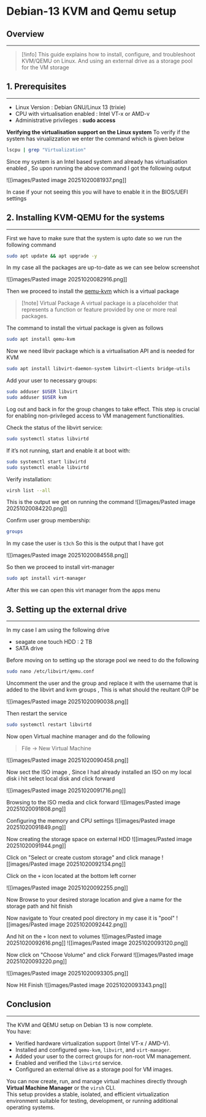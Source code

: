 # Debian-13 KVM and Qemu setup

## Overview
---
>[!info]
>This guide explains how to install, configure, and troubleshoot KVM/QEMU on Linux. And using an external drive as a storage pool for the VM storage


## 1. Prerequisites
---
- Linux Version : Debian GNU/Linux 13 (trixie)
- CPU with virtualisation enabled : Intel VT-x or AMD-v 
- Administrative privileges : **sudo access**

**Verifying the virtualisation support on the Linux system**
To verify if the system has virualizzation we enter the command which is given below 
```bash
lscpu | grep "Virtualization"
```

Since my system is an Intel based system and already has virtualisation enabled , So upon running the above command I got the following output 

![[images/Pasted image 20251020081937.png]]

In case if your not seeing this you will have to enable it in the BIOS/UEFI settings 


## 2. Installing KVM-QEMU  for the systems 
---
First we have to make sure that the system is upto date so we run the following command

```bash
sudo apt update && apt upgrade -y
```

In my case all the packages are up-to-date as we can see below screenshot

![[images/Pasted image 20251020082916.png]]

Then we proceed to install the [qemu-kvm](https://packages.debian.org/bookworm/qemu-kvm) which is a virtual package

>[!note] Virtual Package
>A virtual package is a placeholder that represents a function or feature provided by one or more real packages.

The command to install the virtual package is given as follows 

```bash
sudo apt install qemu-kvm
```

Now we need libvir package which is a virtualisation API and is needed for KVM

```bash
sudo apt install libvirt-daemon-system libvirt-clients bridge-utils
```

Add your user to necessary groups:

```bash
sudo adduser $USER libvirt
sudo adduser $USER kvm
```

Log out and back in for the group changes to take effect. This step is crucial for enabling non-privileged access to VM management functionalities.

Check the status of the libvirt service:
```bash
sudo systemctl status libvirtd
```

If it’s not running, start and enable it at boot with:
```bash
sudo systemctl start libvirtd
sudo systemctl enable libvirtd
```

Verify installation:
```bash
virsh list --all
```

This is the output we get on running the command 
![[images/Pasted image 20251020084220.png]]

Confirm user group membership:
```bash
groups
```

In my case the user is `t3ch`
So this is the output that I have got

![[images/Pasted image 20251020084558.png]]

So then we proceed to install virt-manager 
```bash
sudo apt install virt-manager
```

After this we can open this virt manager from the apps menu 


## 3. Setting up the external drive 
---
In my case I am using the following drive 
- seagate one touch HDD : 2 TB 
- SATA drive 

Before moving on to setting up the storage pool we need to do the following 

```bash
sudo nano /etc/libvirt/qemu.conf
```

Uncomment the user and the group and replace it with the username that is added to the libvirt and kvm groups , This is what should the reultant O/P be 

![[images/Pasted image 20251020090038.png]]

Then restart the service 
```bash
sudo systemctl restart libvirtd
```

Now open Virtual machine manager and do the following 
> File -> New Virtual Machine

![[images/Pasted image 20251020090458.png]]

Now sect the ISO image , Since I had already installed an ISO on my local disk i hit select local disk and click forward 

![[images/Pasted image 20251020091716.png]]

Browsing to the ISO media and click forward 
![[images/Pasted image 20251020091808.png]]

Configuring the memory and CPU settings
![[images/Pasted image 20251020091849.png]]

Now creating the storage space on external HDD
![[images/Pasted image 20251020091944.png]]

Click on "Select or create custom storage" and click manage
![[images/Pasted image 20251020092134.png]]

Click on the  `+`  icon located at the bottom left corner 

![[images/Pasted image 20251020092255.png]]

Now Browse to your desired storage location and give a name for the storage path and hit finish 

Now navigate to Your created pool directory in my case it is "pool"
![[images/Pasted image 20251020092442.png]]

And hit on the `+` Icon next to volumes 
![[images/Pasted image 20251020092616.png]]
![[images/Pasted image 20251020093120.png]]

Now click on "Choose Volume" and click Forward
![[images/Pasted image 20251020093220.png]]

![[images/Pasted image 20251020093305.png]]

Now Hit Finish
![[images/Pasted image 20251020093343.png]]

## Conclusion 
---
The KVM and QEMU setup on Debian 13 is now complete.  
You have:

- Verified hardware virtualization support (Intel VT-x / AMD-V).
- Installed and configured `qemu-kvm`, `libvirt`, and `virt-manager`.
- Added your user to the correct groups for non-root VM management.
- Enabled and verified the `libvirtd` service.
- Configured an external drive as a storage pool for VM images.

You can now create, run, and manage virtual machines directly through **Virtual Machine Manager** or the `virsh` CLI.  
This setup provides a stable, isolated, and efficient virtualization environment suitable for testing, development, or running additional operating systems.





